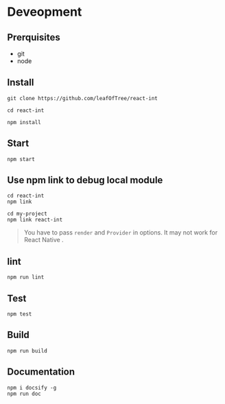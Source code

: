 # Deveopment

## Prerquisites

- git
- node

## Install

    git clone https://github.com/leafOfTree/react-int

    cd react-int

    npm install

## Start

    npm start

## Use npm link to debug local module

    cd react-int
    npm link

    cd my-project
    npm link react-int

> You have to pass `render` and `Provider` in options. It may not work for React Native .

## lint

    npm run lint

## Test

    npm test

## Build

    npm run build

## Documentation

    npm i docsify -g
    npm run doc
